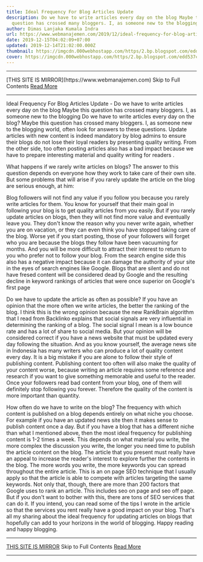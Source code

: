 ```yaml
---
title: Ideal Frequency For Blog Articles Update
description: Do we have to write articles every day on the blog Maybe this
  question has crossed many bloggers. I, as someone new to the blogging
author: Dimas Lanjaka Kumala Indra
url: https://www.webmanajemen.com/2019/12/ideal-frequency-for-blog-articles-update.html
date: 2019-12-15T04:02:09+07:00
updated: 2019-12-14T21:02:00.000Z
thumbnail: https://imgcdn.000webhostapp.com/https/2.bp.blogspot.com/edd537cfee3f5f3a8bde808f052c0934.jpeg
cover: https://imgcdn.000webhostapp.com/https/2.bp.blogspot.com/edd537cfee3f5f3a8bde808f052c0934.jpeg
---
```


<hr/> [THIS SITE IS MIRROR](https://www.webmanajemen.com) Skip to Full Contents <a href="https://www.webmanajemen.com/2019/12/ideal-frequency-for-blog-articles-update.html" rel="follow" class="button" id="read-more">Read More</a> <hr/> Ideal Frequency For Blog Articles Update - Do we have to write articles every day on the blog Maybe this question has crossed many bloggers. I, as someone new to the blogging Do we have to write articles every day on the blog?  Maybe this question has crossed many bloggers. 
  I, as someone new to the blogging world, often look for answers to these questions. 
  Update articles with new content is indeed mandatory by blog admins to ensure their blogs do not lose their loyal readers by presenting quality writing. 
  From the other side, too often posting articles also has a bad impact because we have to prepare interesting material and quality writing for readers . 

What happens if we rarely write articles on blogs?
  The answer to this question depends on everyone how they work to take care of their own site. 
  But some problems that will arise if you rarely update the article on the blog are serious enough, at him: 

  Blog followers will not find any value if you follow you because you rarely write articles for them.  You know for yourself that their main goal in following your blog is to get quality articles from you easily.  But if you rarely update articles on blogs, then they will not find more value and eventually leave you. 
  They don't know the reason why you never write again, whether you are on vacation, or they can even think you have stopped taking care of the blog.  Worse yet if you start posting, those of your followers will forget who you are because the blogs they follow have been vacuuming for months.  And you will be more difficult to attract their interest to return to you who prefer not to follow your blog. 
  From the search engine side this also has a negative impact because it can damage the authority of your site in the eyes of search engines like Google.  Blogs that are silent and do not have fresed content will be considered dead by Google and the resulting decline in keyword rankings of articles that were once superior on Google's first page 

Do we have to update the article as often as possible?
  If you have an opinion that the more often we write articles, the better the ranking of the blog. 
  I think this is the wrong opinion because the new RankBrain algorithm that I read from Backlinko explains that social signals are very influential in determining the ranking of a blog. 
  The social signal I mean is a low bounce rate and has a lot of share to social media. 
  But your opinion will be considered correct if you have a news website that must be updated every day following the situation. 
  And as you know yourself, the average news site in Indonesia has many writers who can produce a lot of quality content every day. 
  It is a big mistake if you are alone to follow their style of publishing content. 
  Publishing content too often will also make the quality of your content worse, because writing an article requires some reference and research if you want to give something memorable and useful to the reader. 
  Once your followers read bad content from your blog, one of them will definitely stop following you forever. 
  Therefore the quality of the content is more important than quantity. 

How often do we have to write on the blog?
  The frequency with which content is published on a blog depends entirely on what niche you choose. 
  For example if you have an updated news site then it makes sense to publish content once a day. 
  But if you have a blog that has a different niche than what I mentioned above, then the most ideal frequency for publishing content is 1-2 times a week. 
  This depends on what material you write, the more complex the discussion you write, the longer you need time to publish the article content on the blog. 
  The article that you present must really have an appeal to increase the reader's interest to explore further the contents in the blog. 
  The more words you write, the more keywords you can spread throughout the entire article. 
  This is an on page SEO technique that I usually apply so that the article is able to compete with articles targeting the same keywords. 
  Not only that, though, there are more than 200 factors that Google uses to rank an article. 
  This includes seo on page and seo off page. 
  But if you don't want to bother with this, there are tons of SEO services that can do it. 
  If you intend, you can read some of the tips I wrote in the article so that the services you rent really have a good impact on your blog. 
  That's all my sharing about the ideal frequency for updating articles on blogs that hopefully can add to your horizons in the world of blogging. 
  Happy reading and happy blogging. <hr/> [THIS SITE IS MIRROR](https://www.webmanajemen.com) Skip to Full Contents <a href="https://www.webmanajemen.com/2019/12/ideal-frequency-for-blog-articles-update.html" rel="follow" class="button" id="read-more">Read More</a> <hr/>